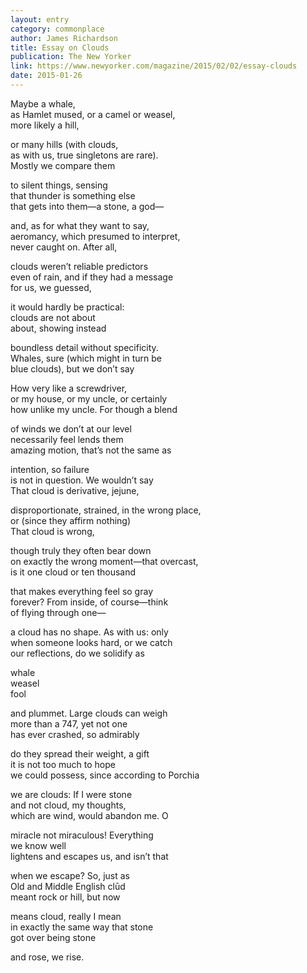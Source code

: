 ```yaml
---
layout: entry
category: commonplace
author: James Richardson
title: Essay on Clouds
publication: The New Yorker
link: https://www.newyorker.com/magazine/2015/02/02/essay-clouds
date: 2015-01-26
---
```


Maybe a whale,
<br>as Hamlet mused, or a camel or weasel,
<br>more likely a hill,

or many hills (with clouds,
<br>as with us, true singletons are rare).
<br>Mostly we compare them

to silent things, sensing
<br>that thunder is something else
<br>that gets into them—a stone, a god—

and, as for what they want to say,
<br>aeromancy, which presumed to interpret,
<br>never caught on. After all,

clouds weren’t reliable predictors
<br>even of rain, and if they had a message
<br>for us, we guessed,

it would hardly be practical:
<br>clouds are not about
<br>about, showing instead

boundless detail without specificity.
<br>Whales, sure (which might in turn be
<br>blue clouds), but we don’t say

How very like a screwdriver,
<br>or my house, or my uncle, or certainly
<br>how unlike my uncle. For though a blend

of winds we don’t at our level
<br>necessarily feel lends them
<br>amazing motion, that’s not the same as

intention, so failure
<br>is not in question. We wouldn’t say
<br>That cloud is derivative, jejune,

disproportionate, strained, in the wrong place,
<br>or (since they affirm nothing)
<br>That cloud is wrong,

though truly they often bear down
<br>on exactly the wrong moment—that overcast,
<br>is it one cloud or ten thousand

that makes everything feel so gray
<br>forever? From inside, of course—think
<br>of flying through one—

a cloud has no shape. As with us: only
<br>when someone looks hard, or we catch
<br>our reflections, do we solidify as

whale
<br>weasel
<br>fool

and plummet. Large clouds can weigh
<br>more than a 747, yet not one
<br>has ever crashed, so admirably

do they spread their weight, a gift
<br>it is not too much to hope
<br>we could possess, since according to Porchia

we are clouds: If I were stone
<br>and not cloud, my thoughts,
<br>which are wind, would abandon me. O

miracle not miraculous! Everything
<br>we know well
<br>lightens and escapes us, and isn’t that

when we escape? So, just as
<br>Old and Middle English clūd
<br>meant rock or hill, but now

means cloud, really I mean
<br>in exactly the same way that stone
<br>got over being stone

and rose, we rise.
